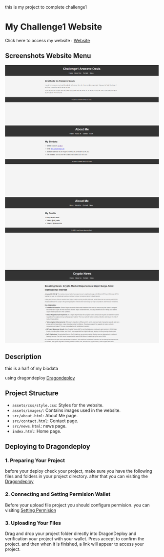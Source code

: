 this is my project to complete challenge1

# My Challenge1 Website

Click here to access my website : [Website](https://hoi34gda42tmu6ijbtjbd4dkwx3ske44w2zzy3glfo52xpzetdva.arweave.net/O5G-GGDmpsp5CQzSEfBqtfclE5y2s5xsyyu7q78kmOo/index.html)

## Screenshots Website Menu

![Homepage Screenshot](assets/ss/home.png)
![About](assets/ss/about.png)
![Contact](assets/ss/contact.png)
![Latest News](assets/ss/news.png)

## Description

this is a half of my biodata

using dragondeploy [Dragondeploy](https://dragondeploy.xyz/)

## Project Structure

- `assets/css/style.css`: Styles for the website.
- `assets/images/`: Contains images used in the website.
- `src/about.html`: About Me page.
- `src/contact.html`: Contact page.
- `src/news.html`: news page.
- `index.html`: Home page.

## Deploying to Dragondeploy

### 1. Preparing Your Project

before your deploy check your project, make sure you have the following files and folders in your project directory. after that
you can visiting the [Dragondeploy](https://dragondeploy.xyz/)

### 2. Connecting and Setting Permision Wallet

Before your upload file project you should configure permision.
you can visiting [Setting Permision](https://dragondeploy.xyz/pro-tips)

### 3. Uploading Your Files

Drag and drop your project folder directly into DragonDeploy and verification your project with your wallet. Press accept to confirm the project. and then when it is finished, a link will appear to access your project.
